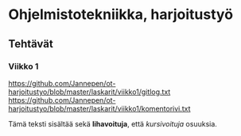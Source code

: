 # Ohjelmistotekniikka, harjoitustyö

## Tehtävät

### Viikko 1

https://github.com/Jannepen/ot-harjoitustyo/blob/master/laskarit/viikko1/gitlog.txt
https://github.com/Jannepen/ot-harjoitustyo/blob/master/laskarit/viikko1/komentorivi.txt

Tämä teksti sisältää sekä **lihavoituja**, että *kursivoituja* osuuksia.
